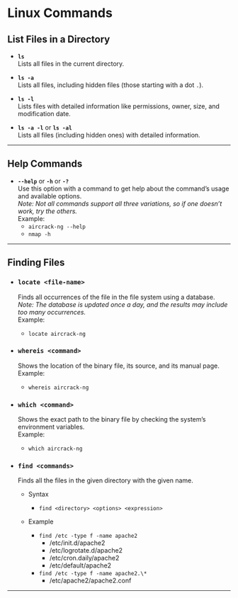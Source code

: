 # Linux Commands

## List Files in a Directory
- **`ls`**  
  Lists all files in the current directory.

- **`ls -a`**  
  Lists all files, including hidden files (those starting with a dot `.`).

- **`ls -l`**  
  Lists files with detailed information like permissions, owner, size, and modification date.

- **`ls -a -l`** or **`ls -al`**  
  Lists all files (including hidden ones) with detailed information.

---

## Help Commands
- **`--help`** or **`-h`** or **`-?`**  
  Use this option with a command to get help about the command’s usage and available options.  
  *Note: Not all commands support all three variations, so if one doesn’t work, try the others.*  
  Example:
  - `aircrack-ng --help`  
  - `nmap -h`

---

## Finding Files

- ### **`locate <file-name>`**  
  Finds all occurrences of the file in the file system using a database.  
  *Note: The database is updated once a day, and the results may include too many occurrences.*  
  Example:  
  - `locate aircrack-ng`
 

- ### **`whereis <command>`**  
  Shows the location of the binary file, its source, and its manual page.  
  Example:  
  - `whereis aircrack-ng`

- ### **`which <command>`**  
  Shows the exact path to the binary file by checking the system’s environment variables.  
  Example:  
  - `which aircrack-ng`
 
- ### **`find <commands>`**  
  Finds all the files in the given directory with the given name.
  - Syntax
    - `find <directory> <options> <expression>`

  - Example
    - `find /etc -type f -name apache2`
      - /etc/init.d/apache2
      - /etc/logrotate.d/apache2
      - /etc/cron.daily/apache2
      - /etc/default/apache2
    - `find /etc -type f -name apache2.\*`
        - /etc/apache2/apache2.conf

---

